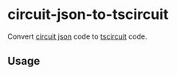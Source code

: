 # circuit-json-to-tscircuit

Convert [circuit json](https://github.com/tscircuit/circuit-json) code to [tscircuit](https://github.com/tscircuit/tscircuit) code.

## Usage
